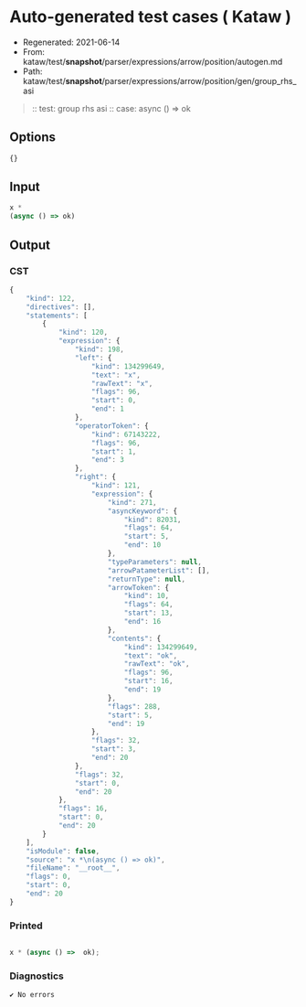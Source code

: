 # Auto-generated test cases ( Kataw )
- Regenerated: 2021-06-14
- From: kataw/test/__snapshot__/parser/expressions/arrow/position/autogen.md
- Path: kataw/test/__snapshot__/parser/expressions/arrow/position/gen/group_rhs_asi
> :: test: group rhs asi
> :: case: async () => ok
## Options

`````js
{}
`````
## Input

`````js
x *
(async () => ok)
`````
## Output

### CST

```javascript
{
    "kind": 122,
    "directives": [],
    "statements": [
        {
            "kind": 120,
            "expression": {
                "kind": 198,
                "left": {
                    "kind": 134299649,
                    "text": "x",
                    "rawText": "x",
                    "flags": 96,
                    "start": 0,
                    "end": 1
                },
                "operatorToken": {
                    "kind": 67143222,
                    "flags": 96,
                    "start": 1,
                    "end": 3
                },
                "right": {
                    "kind": 121,
                    "expression": {
                        "kind": 271,
                        "asyncKeyword": {
                            "kind": 82031,
                            "flags": 64,
                            "start": 5,
                            "end": 10
                        },
                        "typeParameters": null,
                        "arrowPatameterList": [],
                        "returnType": null,
                        "arrowToken": {
                            "kind": 10,
                            "flags": 64,
                            "start": 13,
                            "end": 16
                        },
                        "contents": {
                            "kind": 134299649,
                            "text": "ok",
                            "rawText": "ok",
                            "flags": 96,
                            "start": 16,
                            "end": 19
                        },
                        "flags": 288,
                        "start": 5,
                        "end": 19
                    },
                    "flags": 32,
                    "start": 3,
                    "end": 20
                },
                "flags": 32,
                "start": 0,
                "end": 20
            },
            "flags": 16,
            "start": 0,
            "end": 20
        }
    ],
    "isModule": false,
    "source": "x *\n(async () => ok)",
    "fileName": "__root__",
    "flags": 0,
    "start": 0,
    "end": 20
}
```

### Printed

```javascript

x * (async () =>  ok);
```

### Diagnostics

```javascript
✔ No errors
```

